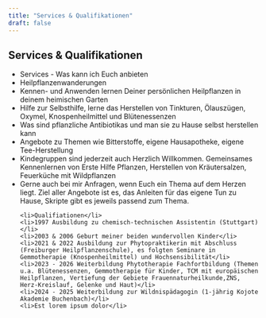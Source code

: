 ```yaml
---
title: "Services & Qualifikationen"
draft: false
---
```

## Services & Qualifikationen


<ul>
    <li>Services - Was kann ich Euch anbieten</li>
    <li>Heilpflanzenwanderungen</li>
    <li>Kennen- und Anwenden lernen Deiner persönlichen Heilpflanzen in deinem heimischen Garten</li>
    <li>Hilfe zur Selbsthilfe, lerne das Herstellen von Tinkturen, Ölauszügen, Oxymel, Knospenheilmittel und Blütenessenzen</li>
    <li>Was sind pflanzliche Antibiotikas und man sie zu Hause selbst herstellen kann</li>
     <li>Angebote zu Themen wie Bitterstoffe, eigene Hausapotheke, eigene Tee-Herstellung</li>
     <li>Kindegruppen sind jederzeit auch Herzlich Willkommen. Gemeinsames Kennenlernen von Erste Hilfe Pflanzen, Herstellen von Kräutersalzen, Feuerküche mit Wildpflanzen</li>
    <li>Gerne auch bei mir Anfragen, wenn Euch ein Thema auf dem Herzen liegt. Ziel aller Angebote ist es, das Anleiten für das eigene Tun zu Hause, Skripte gibt es jeweils passend zum Thema. </li>
    
    <li>Qualifiationen</li>
    <li>1997 Ausbildung zu chemisch-technischen Assistentin (Stuttgart)</li>
    <li>2003 & 2006 Geburt meiner beiden wundervollen Kinder</li>
    <li>2021 & 2022 Ausbildung zur Phytopraktikerin mit Abschluss (Freiburger Heilpflanzenschule), es folgten Seminare in Gemmotherapie (Knospenheilmittel) und Hochsensibilität</li>
    <li>2023 - 2026 Weiterbildung Phytotherapie Fachfortbildung (Themen u.a. Blütenessenzen, Gemmotherapie für Kinder, TCM mit europäischen Heilpflanzen, Vertiefung der Gebiete Frauennaturheilkunde,ZNS, Herz-Kreislauf, Gelenke und Haut)</li>
    <li>2024 - 2025 Weiterbildung zur Wildnispädagogin (1-jährig Kojote Akademie Buchenbach)</li>
    <li>Est lorem ipsum dolor</li>
</ul>
